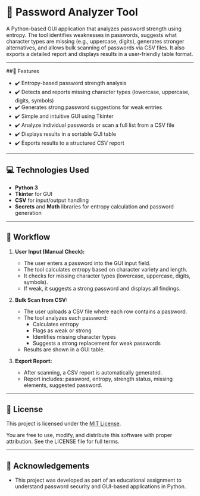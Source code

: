 # 🔐 Password Analyzer Tool 

A Python-based GUI application that analyzes password strength using entropy. The tool identifies weaknesses in passwords, suggests what character types are missing (e.g., uppercase, digits), generates stronger alternatives, and allows bulk scanning of passwords via CSV files. It also exports a detailed report and displays results in a user-friendly table format.

---


##🧠 Features

- ✔️ Entropy-based password strength analysis
- ✔️ Detects and reports missing character types (lowercase, uppercase, digits, symbols)
- ✔️ Generates strong password suggestions for weak entries
- ✔️ Simple and intuitive GUI using Tkinter
- ✔️ Analyze individual passwords or scan a full list from a CSV file
- ✔️ Displays results in a sortable GUI table
- ✔️ Exports results to a structured CSV report

---

## 💻 Technologies Used

- **Python 3**
- **Tkinter** for GUI
- **CSV** for input/output handling
- **Secrets** and **Math** libraries for entropy calculation and password generation

---


## 🔁 Workflow

1. **User Input (Manual Check):**
   - The user enters a password into the GUI input field.
   - The tool calculates entropy based on character variety and length.
   - It checks for missing character types (lowercase, uppercase, digits, symbols).
   - If weak, it suggests a strong password and displays all findings.

2. **Bulk Scan from CSV:**
   - The user uploads a CSV file where each row contains a password.
   - The tool analyzes each password:
     - Calculates entropy
     - Flags as weak or strong
     - Identifies missing character types
     - Suggests a strong replacement for weak passwords
   - Results are shown in a GUI table.

3. **Export Report:**
   - After scanning, a CSV report is automatically generated.
   - Report includes: password, entropy, strength status, missing elements, suggested password.
  

  
  ---

## 🪪 License

This project is licensed under the [MIT License](LICENSE).

You are free to use, modify, and distribute this software with proper attribution. See the LICENSE file for full terms.


---

## 🙌 Acknowledgements

- This project was developed as part of an educational assignment to understand password security and GUI-based applications in Python.



